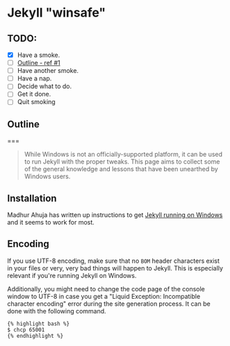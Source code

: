 Jekyll "winsafe"
==============

<!---
layout: docs
title: Jekyll on Windows
prev_section: configuration
next_section: posts
permalink: /docs/windows/
--->

TODO:
---

- [x] Have a smoke.
- [ ] [Outline - ref #1][outline]
- [ ] Have another smoke.
- [ ] Have a nap.
- [ ] Decide what to do.
- [ ] Get it done.
- [ ] Quit smoking

[Outline]:#outline

## Outline
===

> While Windows is not an officially-supported platform, it can be used to run
Jekyll with the proper tweaks. This page aims to collect some of the general
knowledge and lessons that have been unearthed by Windows users.

## Installation

Madhur Ahuja has written up instructions to get
[Jekyll running on Windows][windows-installation] and it seems to work for most.

## Encoding

If you use UTF-8 encoding, make sure that no <code>BOM</code> header
characters exist in your files or very, very bad things will happen to
Jekyll. This is especially relevant if you're running Jekyll on Windows.

Additionally, you might need to change the code page of the console window to UTF-8 
in case you get a "Liquid Exception: Incompatible character encoding" error during
the site generation process. It can be done with the following command.

```liquid
{% highlight bash %}
$ chcp 65001
{% endhighlight %}

```

[windows-installation]: http://www.madhur.co.in/blog/2011/09/01/runningjekyllwindows.html
